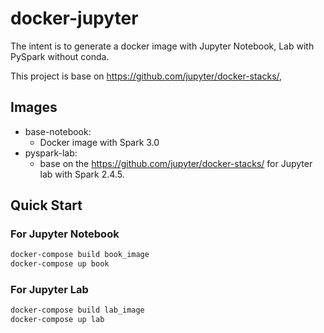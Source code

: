 # docker-jupyter

The intent is to generate a docker image with Jupyter Notebook, Lab with PySpark without conda.

This project is base on https://github.com/jupyter/docker-stacks/,

## Images

- base-notebook:
    - Docker image with Spark 3.0
- pyspark-lab:
    * base on the https://github.com/jupyter/docker-stacks/ for Jupyter lab with Spark 2.4.5.

## Quick Start

### For Jupyter Notebook
```bash
docker-compose build book_image
docker-compose up book
```

### For Jupyter Lab
```bash
docker-compose build lab_image
docker-compose up lab
```